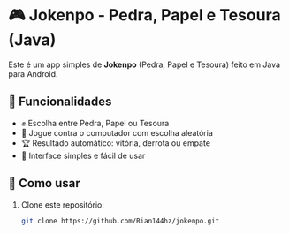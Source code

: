 # 🎮 Jokenpo - Pedra, Papel e Tesoura (Java)

Este é um app simples de **Jokenpo** (Pedra, Papel e Tesoura) feito em Java para Android.  

## 🚀 Funcionalidades

- ✊ Escolha entre Pedra, Papel ou Tesoura  
- 🤖 Jogue contra o computador com escolha aleatória  
- 🏆 Resultado automático: vitória, derrota ou empate  
- 🎨 Interface simples e fácil de usar  

## 📲 Como usar

1. Clone este repositório:  
   ```bash
   git clone https://github.com/Rian144hz/jokenpo.git
